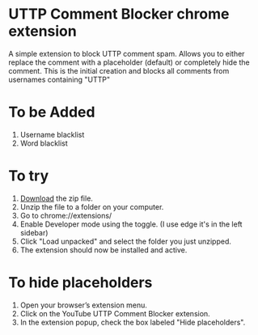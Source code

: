
# UTTP Comment Blocker chrome extension
A simple extension to block UTTP comment spam. Allows you to either replace the comment with a placeholder (default) or completely hide the comment. This is the initial creation and blocks all comments from usernames containing "UTTP"

# To be Added
1. Username blacklist
2. Word blacklist

# To try
1. [Download](https://github.com/my-name-is-p/UTTP-Comment-Blocker/releases/tag/v1.0.0) the zip file.
2. Unzip the file to a folder on your computer.
3. Go to chrome://extensions/
4. Enable Developer mode using the toggle. (I use edge it's in the left sidebar)
5. Click "Load unpacked" and select the folder you just unzipped.
6. The extension should now be installed and active.

# To hide placeholders
1. Open your browser’s extension menu.
2. Click on the YouTube UTTP Comment Blocker extension.
3. In the extension popup, check the box labeled "Hide placeholders".
